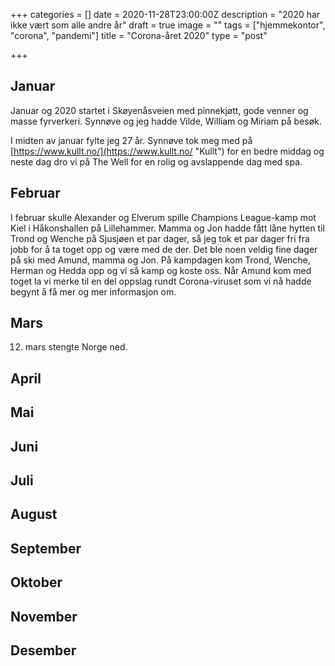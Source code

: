 +++
categories = []
date = 2020-11-28T23:00:00Z
description = "2020 har ikke vært som alle andre år"
draft = true
image = ""
tags = ["hjemmekontor", "corona", "pandemi"]
title = "Corona-året 2020"
type = "post"

+++
## Januar

Januar og 2020 startet i Skøyenåsveien med pinnekjøtt, gode venner og masse fyrverkeri. Synnøve og jeg hadde Vilde, William og Miriam på besøk. 

I midten av januar fylte jeg 27 år. Synnøve tok meg med på [https://www.kullt.no/](https://www.kullt.no/ "Kullt") for en bedre middag og neste dag dro vi på The Well for en rolig og avslappende dag med spa. 

## Februar

I februar skulle Alexander og Elverum spille Champions League-kamp mot Kiel i Håkonshallen på Lillehammer. Mamma og Jon hadde fått låne hytten til Trond og Wenche på Sjusjøen et par dager, så jeg tok et par dager fri fra jobb for å ta toget opp og være med de der. Det ble noen veldig fine dager på ski med Amund, mamma og Jon. På kampdagen kom Trond, Wenche, Herman og Hedda opp og vi så kamp og koste oss. Når Amund kom med toget la vi merke til en del oppslag rundt Corona-viruset som vi nå hadde begynt å få mer og mer informasjon om. 

## Mars

12. mars stengte Norge ned. 

## April

## Mai

## Juni

## Juli

## August

## September

## Oktober

## November

## Desember